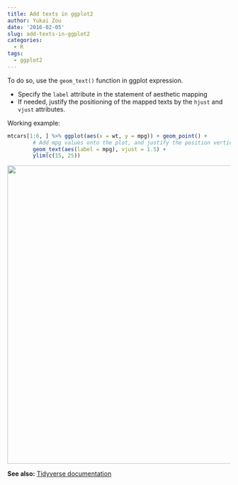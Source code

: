 ```yaml
---
title: Add texts in ggplot2
author: Yukai Zou
date: '2016-02-05'
slug: add-texts-in-ggplot2
categories:
  - R
tags:
  - ggplot2
---
```




To do so, use the `geom_text()` function in ggplot expression.

 - Specify the `label` attribute in the statement of aesthetic mapping
 - If needed, justify the positioning of the mapped texts by the `hjust` and `vjust` attributes.

Working example:


```r
mtcars[1:6, ] %>% ggplot(aes(x = wt, y = mpg)) + geom_point() + 
        # Add mpg values onto the plot, and justify the position vertically
        geom_text(aes(label = mpg), vjust = 1.5) +
        ylim(c(15, 25))
```

<img src="{{< blogdown/postref >}}index_files/figure-html/unnamed-chunk-1-1.png" width="672" />

**See also:** [Tidyverse documentation](https://ggplot2.tidyverse.org/reference/geom_text.html)
